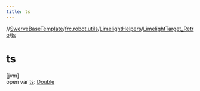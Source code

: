 ```yaml
---
title: ts
---
```

//[SwerveBaseTemplate](../../../../index.html)/[frc.robot.utils](../../index.html)/[LimelightHelpers](../index.html)/[LimelightTarget_Retro](index.html)/[ts](ts.html)



# ts



[jvm]\
open var [ts](ts.html): [Double](https://kotlinlang.org/api/latest/jvm/stdlib/kotlin/-double/index.html)




